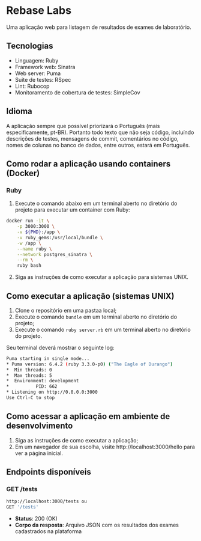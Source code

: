 # Rebase Labs

Uma aplicação web para listagem de resultados de exames de laboratório.

## Tecnologias

- Linguagem: Ruby
- Framework web: Sinatra
- Web server: Puma
- Suite de testes: RSpec
- Lint: Rubocop
- Monitoramento de cobertura de testes: SimpleCov

## Idioma
A aplicação sempre que possível priorizará o Português (mais especificamente, pt-BR). Portanto todo texto que não seja código, incluíndo descrições de testes, mensagens de commit, comentários no código, nomes de colunas no banco de dados, entre outros, estará em Português. 

## Como rodar a aplicação usando containers (Docker)

### Ruby

1. Execute o comando abaixo em um terminal aberto no diretório do projeto para executar um container com Ruby:
```bash 
docker run -it \
	-p 3000:3000 \
	-v ${PWD}:/app \
	-v ruby_gems:/usr/local/bundle \
	-w /app \
	--name ruby \
	--network postgres_sinatra \
	--rm \
	ruby bash
```

2. Siga as instruções de como executar a aplicação para sistemas UNIX.

## Como executar a aplicação (sistemas UNIX)
1. Clone o repositório em uma pastaa local;
2. Execute o comando `bundle` em um terminal aberto no diretório do projeto;
3. Execute o comando `ruby server.rb` em um terminal aberto no diretório do projeto.

Seu terminal deverá mostrar o seguinte log:

```bash
Puma starting in single mode...
* Puma version: 6.4.2 (ruby 3.3.0-p0) ("The Eagle of Durango")
*  Min threads: 0
*  Max threads: 5
*  Environment: development
*          PID: 662
* Listening on http://0.0.0.0:3000
Use Ctrl-C to stop
```

## Como acessar a aplicação em ambiente de desenvolvimento
1. Siga as instruções de como executar a aplicação;
2. Em um navegador de sua escolha, visite http://localhost:3000/hello para ver a página inicial.

## Endpoints disponíveis

### GET /tests
```bash
http://localhost:3000/tests ou
GET '/tests'
```
- **Status**: 200 (OK)
- **Corpo da resposta**: Arquivo JSON com os resultados dos exames cadastrados na plataforma